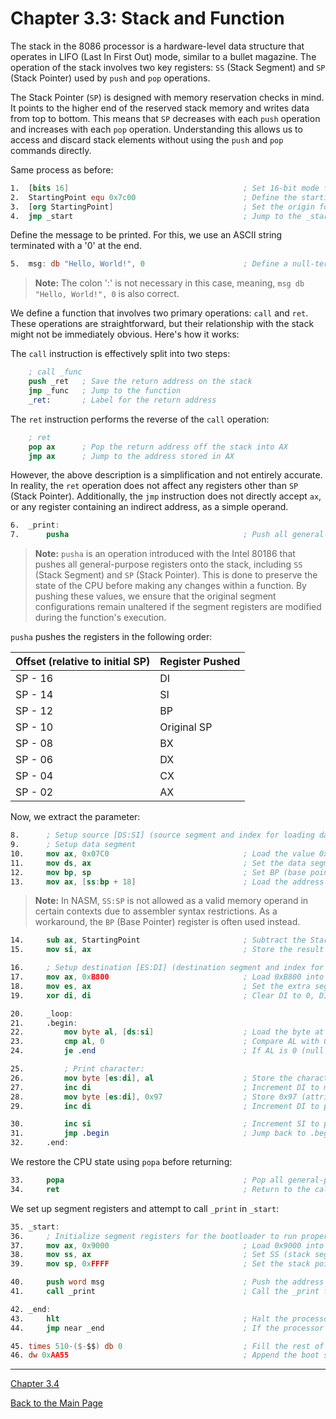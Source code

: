 # Chapter 3.3: Stack and Function

The stack in the 8086 processor is a hardware-level data structure that operates
in LIFO (Last In First Out) mode, similar to a bullet magazine.
The operation of the stack involves two key registers: `SS` (Stack Segment) and
`SP` (Stack Pointer) used by `push` and `pop` operations.

The Stack Pointer (`SP`) is designed with memory reservation checks in mind.
It points to the higher end of the reserved stack memory and writes data from top
to bottom. This means that `SP` decreases with each `push` operation and increases
with each `pop` operation. Understanding this allows us to access and discard stack
elements without using the `push` and `pop` commands directly.

Same process as before:

```nasm
1.  [bits 16]                                       ; Set 16-bit mode for the program
2.  StartingPoint equ 0x7c00                        ; Define the starting point of the bootloader at memory address 0x7c00
3.  [org StartingPoint]                             ; Set the origin for the program, meaning the code will start at memory address 0x7c00
4.  jmp _start                                      ; Jump to the _start label to begin execution of the bootloader
```

Define the message to be printed. For this, we use an ASCII string terminated with a '0' at the end.

```nasm
5.  msg: db "Hello, World!", 0                      ; Define a null-terminated string "Hello, World!" that will be printed to the screen
```

> **Note:** The colon ':' is not necessary in this case, meaning, `msg db "Hello, World!", 0` is also correct.

We define a function that involves two primary operations: `call` and `ret`.
These operations are straightforward, but their relationship with the stack might
not be immediately obvious. Here's how it works:

The `call` instruction is effectively split into two steps:

```nasm
    ; call _func
    push _ret   ; Save the return address on the stack
    jmp _func   ; Jump to the function
    _ret:       ; Label for the return address
```

The `ret` instruction performs the reverse of the `call` operation:

```nasm
    ; ret
    pop ax      ; Pop the return address off the stack into AX
    jmp ax      ; Jump to the address stored in AX
```

However, the above description is a simplification and not entirely accurate.
In reality, the `ret` operation does not affect any registers other than
`SP` (Stack Pointer). Additionally, the `jmp` instruction does not directly
accept `ax`, or any register containing an indirect address, as a simple operand.

```nasm
6.  _print:
7.      pusha                                       ; Push all general-purpose registers (AX, BX, CX, DX, SI, DI, BP, SP) onto the stack to preserve their values
```

> **Note:** `pusha` is an operation introduced with the Intel 80186 that pushes
> all general-purpose registers onto the stack, including `SS` (Stack Segment) and `SP`
> (Stack Pointer). This is done to preserve the state of the CPU before making any
> changes within a function. By pushing these values, we ensure that the original
> segment configurations remain unaltered if the segment registers are modified during
> the function's execution.

`pusha` pushes the registers in the following order:

| Offset (relative to initial SP) | Register Pushed |
|---------------------------------|-----------------|
| SP - 16                         | DI              |
| SP - 14                         | SI              |
| SP - 12                         | BP              |
| SP - 10                         | Original SP     |
| SP - 08                         | BX              |
| SP - 06                         | DX              |
| SP - 04                         | CX              |
| SP - 02                         | AX              |

Now, we extract the parameter:

```nasm
8.      ; Setup source [DS:SI] (source segment and index for loading data)
9.      ; Setup data segment
10.     mov ax, 0x07C0                              ; Load the value 0x07C0 into AX, which is the segment address of the bootloader
11.     mov ds, ax                                  ; Set the data segment (DS) to the bootloader's segment
12.     mov bp, sp                                  ; Set BP (base pointer) to point to the current stack pointer (SP), which holds the string base address
13.     mov ax, [ss:bp + 18]                        ; Load the address from the stack at [SS:BP+18], which is the parameter provided before calling, into AX
```

> **Note:** In NASM, `SS:SP` is not allowed as a valid memory operand in certain
> contexts due to assembler syntax restrictions.
> As a workaround, the `BP` (Base Pointer) register is often used instead.

```nasm
14.     sub ax, StartingPoint                       ; Subtract the StartingPoint address from the value in AX to get the relative position of the message
15.     mov si, ax                                  ; Store the result into SI, which now holds the relative position of the message for the data segment to work

16.     ; Setup destination [ES:DI] (destination segment and index for video memory)
17.     mov ax, 0xB800                              ; Load 0xB800 into AX, which is the segment address of video memory in text mode
18.     mov es, ax                                  ; Set the extra segment (ES) to the video memory segment
19.     xor di, di                                  ; Clear DI to 0, DI will be used as the destination index in video memory

20.     _loop:
21.     .begin:
22.         mov byte al, [ds:si]                    ; Load the byte at [DS:SI] into AL (this is a character from the "Hello, World!" string)
23.         cmp al, 0                               ; Compare AL with 0 (null terminator)
24.         je .end                                 ; If AL is 0 (null terminator), jump to the .end label to finish the printing process

25.         ; Print character:
26.         mov byte [es:di], al                    ; Store the character in AL at the video memory address [ES:DI]
27.         inc di                                  ; Increment DI to move to the next position in video memory
28.         mov byte [es:di], 0x97                  ; Store 0x97 (attribute byte, color) at [ES:DI] for the character
29.         inc di                                  ; Increment DI to point to the next space for the next character

30.         inc si                                  ; Increment SI to point to the next character in the source string
31.         jmp .begin                              ; Jump back to .begin to process the next character
32.     .end:
```

We restore the CPU state using `popa` before returning:

```nasm
33.     popa                                        ; Pop all general-purpose registers from the stack to restore their original values
34.     ret                                         ; Return to the caller (the return address will be popped from the stack)
```

We set up segment registers and attempt to call `_print` in `_start`:

```nasm
35. _start:
36.     ; Initialize segment registers for the bootloader to run properly
37.     mov ax, 0x9000                              ; Load 0x9000 into AX, which is the segment for the stack
38.     mov ss, ax                                  ; Set SS (stack segment) to the value in AX (0x9000)
39.     mov sp, 0xFFFF                              ; Set the stack pointer (SP) to 0xFFFF, which is at the top of DRAM

40.     push word msg                               ; Push the address of the msg string onto the stack
41.     call _print                                 ; Call the _print function to display the message on the screen

42. _end:
43.     hlt                                         ; Halt the processor (end of the program)
44.     jmp near _end                               ; If the processor is not halted, jump to _end to create an infinite loop

45. times 510-($-$$) db 0                           ; Fill the rest of the boot sector with zeros until it is 510 bytes in total
46. dw 0xAA55                                       ; Append the boot sector signature 0xAA55 to mark it as a valid bootable sector
```

---

[Chapter 3.4](3.4_memory_addressing.md)

[Back to the Main Page](../README.md)
